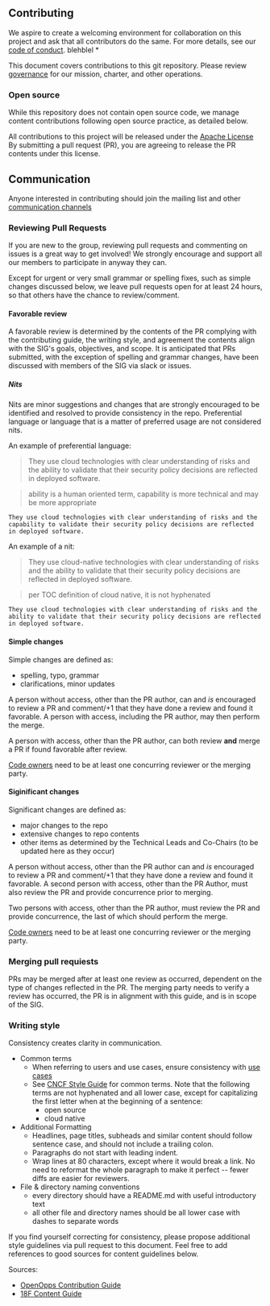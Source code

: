 ## Contributing

We aspire to create a welcoming environment for collaboration on this project
and ask that all contributors do the same. For more details, see our
[code of conduct](CODE-OF-CONDUCT.md).
   blehblel *

This document covers contributions to this git repository. Please review
[governance](governance) for our mission, charter, and other operations.

### Open source

While this repository does not contain open source code, we manage content
contributions following open source practice, as detailed below.

All contributions to this project will be released under the 
[Apache License](LICENSE) By submitting a pull request (PR), you are agreeing to
release the PR contents under this license.

## Communication

Anyone interested in contributing should join the mailing list and other
[communication channels](README.md#Communications)

### Reviewing Pull Requests

If you are new to the group, reviewing pull requests and commenting on issues is
a great way to get involved!  We strongly encourage and support all our members
to participate in anyway they can.

Except for urgent or very small grammar or spelling fixes, such as simple changes discussed below, we leave pull
requests open for at least 24 hours, so that others have the chance to
review/comment.   

#### Favorable review

A favorable review is determined by the contents of the PR complying with the
contributing guide, the writing style, and agreement the contents align with the
SIG's goals, objectives, and scope.  It is anticipated that PRs submitted, with
the exception of spelling and grammar changes, have been discussed with members
of the SIG via slack or issues.

##### Nits

Nits are minor suggestions and changes that are strongly encouraged to be
identified and resolved to provide consistency in the repo.  Preferential
language or language that is a matter of preferred usage are not considered
nits.  

An example of preferential language:
> They use cloud technologies with clear understanding of risks and the ability to validate that their security policy decisions are reflected in deployed software.

> ability is a human oriented term, capability is more technical and may be more appropriate
```suggestion
They use cloud technologies with clear understanding of risks and the capability to validate their security policy decisions are reflected in deployed software.  
```

An example of a nit:
> They use cloud-native technologies with clear understanding of risks and the ability to validate that their security policy decisions are reflected in deployed software.

> per TOC definition of cloud native, it is not hyphenated
```suggestion
They use cloud technologies with clear understanding of risks and the ability to validate that their security policy decisions are reflected in deployed software.  
```

#### Simple changes

Simple changes are defined as:
* spelling, typo, grammar
* clarifications, minor updates

A person without access, other than the PR author, can and _is_ encouraged to
review a PR and comment/+1 that they have done a review and found it favorable.
A person with access, including the PR author, may then perform the merge.

A person with access, other than the PR author, can both review **and** merge a
PR if found favorable after review.

[Code owners](CODEOWNERS.md) need to be at least one concurring reviewer or the 
merging party.

#### Siginificant changes

Significant changes are defined as:
* major changes to the repo
* extensive changes to repo contents
* other items as determined by the Technical Leads and Co-Chairs (to be updated
  here as they occur)

A person without access, other than the PR author can and _is_ encouraged to
review a PR and comment/+1 that they have done a review and found it favorable.
A second person with access, other than the PR Author, must also review the PR
and provide concurrence prior to merging.

Two persons with access, other than the PR author, must review the PR and
provide concurrence, the last of which should perform the merge.

[Code owners](CODEOWNERS.md) need to be at least one concurring reviewer or the 
merging party.

### Merging pull requiests

PRs may be merged after at least one review as occurred, dependent on the type of changes reflected in the PR.  The merging party needs to verify a review has occurred, the PR is in alignment with this guide, and is in scope of the SIG.

### Writing style

Consistency creates clarity in communication. 

* Common terms
  * When referring to users and use cases, ensure consistency with [use cases](usecases.md)
  * See [CNCF Style Guide](https://github.com/cncf/foundation/blob/master/style-guide.md) for common terms. Note that the following terms are not hyphenated and all lower case, except for capitalizing the first letter when at the beginning of a
sentence:
    * open source
    * cloud native
* Additional Formatting
  * Headlines, page titles, subheads and similar content should follow sentence
    case, and should not include a trailing colon.
  * Paragraphs do not start with leading indent. 
  * Wrap lines at 80 characters, except where it would break a link. No need to
    reformat the whole paragraph to make it perfect -- fewer diffs are easier
    for reviewers.
* File & directory naming conventions
  * every directory should have a README.md with useful introductory text
  * all other file and directory names should be all lower case with dashes
    to separate words

If you find yourself correcting for consistency, please propose additional style
guidelines via pull request to this document. Feel free to add references to
good sources for content guidelines below.

Sources:
* [OpenOpps Contribution Guide](https://github.com/openopps/openopps-platform/blob/master/CONTRIBUTING.md)
* [18F Content Guide](https://content-guide.18f.gov/)
